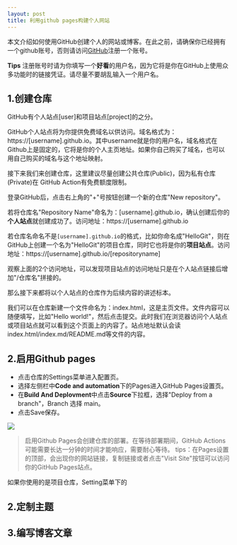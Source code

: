 ```yaml
---
layout: post
title: 利用github pages构建个人网站
---
```


本文介绍如何使用GitHub创建个人的网站或博客。在此之前，请确保你已经拥有一个github账号，否则请访问<a href="https://github.com/" target="_blank">GitHub</a>注册一个账号。

**Tips**
注册账号时请为你填写一个**好看**的用户名，因为它将是你在GitHub上使用众多功能时的链接凭证。请尽量不要胡乱输入一个用户名。

## 1.创建仓库

GitHub有个人站点[user]和项目站点[project]的之分。

GitHub个人站点将为你提供免费域名以供访问。域名格式为：https://[username].github.io。其中username就是你的用户名，域名格式在Github上是固定的，它将是你的个人主页地址。如果你自己购买了域名，也可以用自己购买的域名与这个地址映射。

接下来我们来创建仓库，这里建议尽量创建公共仓库(Public)，因为私有仓库(Private)在 GitHub Action有免费额度限制。

登录GitHub后，点击右上角的"+"号按钮创建一个新的仓库"New repository"。

若将仓库名"Repository Name"命名为：[username].github.io，确认创建后你的**个人站点**就创建成功了。访问地址：https://[username].github.io

若仓库名命名不是`[username].github.io`的格式，比如你命名成"HelloGit"，则在GitHub上创建一个名为"HelloGit"的项目仓库，同时它也将是你的**项目站点**。访问地址：https://[username].github.io/[repositoryname]

观察上面的2个访问地址，可以发现项目站点的访问地址只是在个人站点链接后增加"/仓库名"拼接的。

那么接下来都将以个人站点的仓库作为后续内容的讲述标本。

我们可以在仓库新建一个文件命名为：index.html，这是主页文件。文件内容可以随便填写，比如"Hello world!"，然后点击提交。此时我们在浏览器访问个人站点或项目站点就可以看到这个页面上的内容了。站点地址默认会读index.html/index.md/README.md等文件的内容。


## 2.启用Github pages

- 点击仓库的Settings菜单进入配置页。
- 选择左侧栏中**Code and automation**下的Pages进入GitHub Pages设置页。
- 在**Build And Deplovment**中点击**Source**下拉框，选择"Deploy from a branch"，Branch 选择 main。
- 点击Save保存。
  
<img src="/notes/assets/pictures/GitHub-Settings-1.png" />

>启用Github Pages会创建仓库的部署。在等待部署期间，GitHub Actions可能需要长达一分钟的时间才能响应，需要耐心等待。
>tips：在Pages设置的顶部，会出现你的网站链接，复制链接或者点击"Visit Site"按钮可以访问你的GitHub Pages站点。

如果你使用的是项目仓库，Setting菜单下的


## 2.定制主题

## 3.编写博客文章

